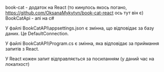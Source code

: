 book-cat - додаток на React (то кинулось якось погано, https://github.com/OksanaMykytyn/book-cat-react ось тут він є)
BookCatApi - апі на c#

У файлі BookCatAPI\appsettings.json є змінна, що відповідає за базу даних. Це DefaultConnection.

У файлі BookCatAPI\Program.cs є змінна, яка відповідає за приймання запитів з React.

У React кожен запит відправляється за посиланням (у даний час на локалхост)
